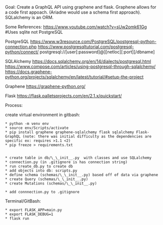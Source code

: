 Goal: Create a GraphQL API using graphene and flask. Graphene allows for a code first appoach. (Ariadne would use a schema first approach). SQLalchemy is an ORM.









Some References:
https://www.youtube.com/watch?v=sUw2omk61Gg #Uses sqlite not PostgreSQL

PostgreSQL
https://www.w3resource.com/PostgreSQL/postgresql-python-connection.php
https://www.postgresqltutorial.com/postgresql-python/connect/
postgresql://[user[:password]@][netloc][:port][/dbname]

SQLAlchemy
https://docs.sqlalchemy.org/en/14/dialects/postgresql.html
https://www.compose.com/articles/using-postgresql-through-sqlalchemy/
https://docs.graphene-python.org/projects/sqlalchemy/en/latest/tutorial/#setup-the-project


Graphene
https://graphene-python.org/

Flask
https://flask.palletsprojects.com/en/2.1.x/quickstart/

Process:

create virtual environment in gitbash: 

    * python -m venv env
    * source env/Scripts/activate
    * pip install graphene graphene-sqlalchemy flask sqlalchemy Flask-GraphQL (note: there was initial difficulty as the dependencies are specific ex: requires >1.1 <2)
    * pip freeze > requirements.txt


    * create table in db/\_\_init__.py  with classes and use SQLalchemy
    * connection.py (in .gitignore is has connection string)
    * run create_db.py to create db
    * add objects into db: scripts.py
    * define schema (schemas/\_\_init__.py) based off of data via graphene
    * create Query (schemas/\_\_init__.py)
    * create Mutations (schemas/\_\_init__.py)

    * add connnection.py to .gitignore

Terminal/GitBash:

    * export FLASK_APP=main.py
    * export FLASK_DEBUG=1
    * flask run



